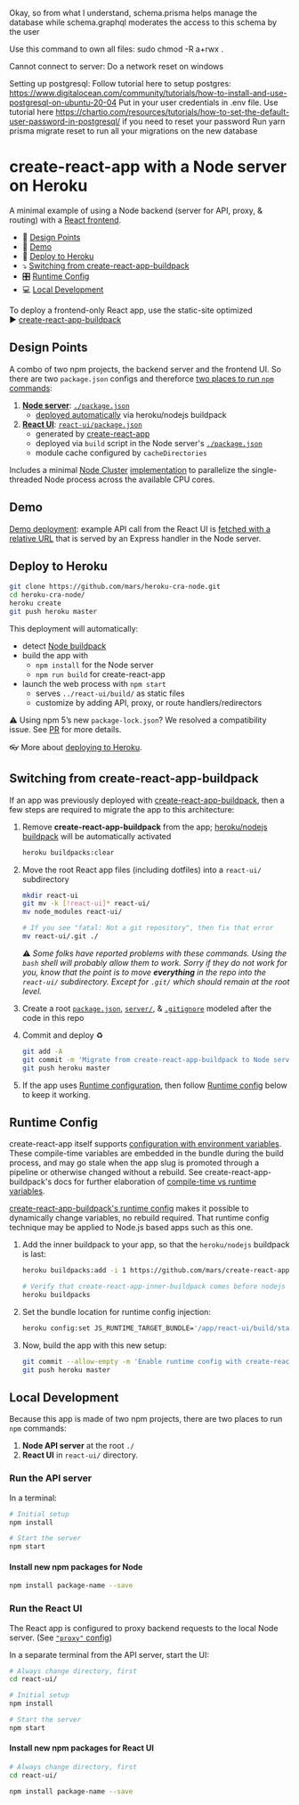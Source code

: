Okay, so from what I understand, schema.prisma helps manage the database while schema.graphql moderates the access to this schema by the user

Use this command to own all files: sudo chmod -R a+rwx .

Cannot connect to server:
Do a network reset on windows

Setting up postgresql:
Follow tutorial here to setup postgres: https://www.digitalocean.com/community/tutorials/how-to-install-and-use-postgresql-on-ubuntu-20-04
Put in your user credentials in .env file. Use tutorial here https://chartio.com/resources/tutorials/how-to-set-the-default-user-password-in-postgresql/ if you need to reset your password
Run yarn prisma migrate reset to run all your migrations on the new database

# create-react-app with a Node server on Heroku

A minimal example of using a Node backend (server for API, proxy, & routing) with a [React frontend](https://github.com/facebookincubator/create-react-app).

-   📐 [Design Points](#user-content-design-points)
-   🕺 [Demo](#user-content-demo)
-   🚀 [Deploy to Heroku](#user-content-deploy-to-heroku)
-   ⤵️ [Switching from create-react-app-buildpack](#user-content-switching-from-create-react-app-buildpack)
-   🎛 [Runtime Config](#user-content-runtime-config)
-   💻 [Local Development](#user-content-local-development)

To deploy a frontend-only React app, use the static-site optimized  
▶️ [create-react-app-buildpack](https://github.com/mars/create-react-app-buildpack)

## Design Points

A combo of two npm projects, the backend server and the frontend UI. So there are two `package.json` configs and thereforce [two places to run `npm` commands](#user-content-local-development):

1. [**Node server**](server/): [`./package.json`](package.json)
    - [deployed automatically](https://devcenter.heroku.com/categories/deployment) via heroku/nodejs buildpack
2. [**React UI**](react-ui/): [`react-ui/package.json`](react-ui/package.json)
    - generated by [create-react-app](https://github.com/facebookincubator/create-react-app)
    - deployed via `build` script in the Node server's [`./package.json`](package.json)
    - module cache configured by `cacheDirectories`

Includes a minimal [Node Cluster](https://nodejs.org/docs/latest-v8.x/api/cluster.html) [implementation](server/index.js) to parallelize the single-threaded Node process across the available CPU cores.

## Demo

[Demo deployment](https://cra-node.herokuapp.com/): example API call from the React UI is [fetched with a relative URL](react-ui/src/App.js#L16) that is served by an Express handler in the Node server.

## Deploy to Heroku

```bash
git clone https://github.com/mars/heroku-cra-node.git
cd heroku-cra-node/
heroku create
git push heroku master
```

This deployment will automatically:

-   detect [Node buildpack](https://elements.heroku.com/buildpacks/heroku/heroku-buildpack-nodejs)
-   build the app with
    -   `npm install` for the Node server
    -   `npm run build` for create-react-app
-   launch the web process with `npm start`
    -   serves `../react-ui/build/` as static files
    -   customize by adding API, proxy, or route handlers/redirectors

⚠️ Using npm 5’s new `package-lock.json`? We resolved a compatibility issue. See [PR](https://github.com/mars/heroku-cra-node/pull/10) for more details.

👓 More about [deploying to Heroku](https://devcenter.heroku.com/categories/deployment).

## Switching from create-react-app-buildpack

If an app was previously deployed with [create-react-app-buildpack](https://github.com/mars/create-react-app-buildpack), then a few steps are required to migrate the app to this architecture:

1. Remove **create-react-app-buildpack** from the app; [heroku/nodejs buildpack](https://devcenter.heroku.com/articles/nodejs-support#activation) will be automatically activated

    ```bash
    heroku buildpacks:clear
    ```

1. Move the root React app files (including dotfiles) into a `react-ui/` subdirectory

    ```bash
    mkdir react-ui
    git mv -k [!react-ui]* react-ui/
    mv node_modules react-ui/

    # If you see "fatal: Not a git repository", then fix that error
    mv react-ui/.git ./
    ```

    ⚠️ _Some folks have reported problems with these commands. Using the `bash` shell will probably allow them to work. Sorry if they do not work for you, know that the point is to move **everything** in the repo into the `react-ui/` subdirectory. Except for `.git/` which should remain at the root level._

1. Create a root [`package.json`](package.json), [`server/`](server/), & [`.gitignore`](.gitignore) modeled after the code in this repo
1. Commit and deploy ♻️

    ```bash
    git add -A
    git commit -m 'Migrate from create-react-app-buildpack to Node server'
    git push heroku master
    ```

1. If the app uses [Runtime configuration](https://github.com/mars/create-react-app-buildpack/blob/master/README.md#user-content-runtime-configuration), then follow [Runtime config](#user-content-runtime-config) below to keep it working.

## Runtime Config

create-react-app itself supports [configuration with environment variables](https://facebook.github.io/create-react-app/docs/adding-custom-environment-variables). These compile-time variables are embedded in the bundle during the build process, and may go stale when the app slug is promoted through a pipeline or otherwise changed without a rebuild. See create-react-app-buildpack's docs for further elaboration of [compile-time vs runtime variables](https://github.com/mars/create-react-app-buildpack/blob/master/README.md#user-content-compile-time-vs-runtime).

[create-react-app-buildpack's runtime config](https://github.com/mars/create-react-app-buildpack/blob/master/README.md#user-content-runtime-configuration) makes it possible to dynamically change variables, no rebuild required. That runtime config technique may be applied to Node.js based apps such as this one.

1. Add the inner buildpack to your app, so that the `heroku/nodejs` buildpack is last:

    ```bash
    heroku buildpacks:add -i 1 https://github.com/mars/create-react-app-inner-buildpack

    # Verify that create-react-app-inner-buildpack comes before nodejs
    heroku buildpacks
    ```

2. Set the bundle location for runtime config injection:

    ```bash
    heroku config:set JS_RUNTIME_TARGET_BUNDLE='/app/react-ui/build/static/js/*.js'
    ```

3. Now, build the app with this new setup:

    ```bash
    git commit --allow-empty -m 'Enable runtime config with create-react-app-inner-buildpack'
    git push heroku master
    ```

## Local Development

Because this app is made of two npm projects, there are two places to run `npm` commands:

1. **Node API server** at the root `./`
1. **React UI** in `react-ui/` directory.

### Run the API server

In a terminal:

```bash
# Initial setup
npm install

# Start the server
npm start
```

#### Install new npm packages for Node

```bash
npm install package-name --save
```

### Run the React UI

The React app is configured to proxy backend requests to the local Node server. (See [`"proxy"` config](react-ui/package.json))

In a separate terminal from the API server, start the UI:

```bash
# Always change directory, first
cd react-ui/

# Initial setup
npm install

# Start the server
npm start
```

#### Install new npm packages for React UI

```bash
# Always change directory, first
cd react-ui/

npm install package-name --save
```
